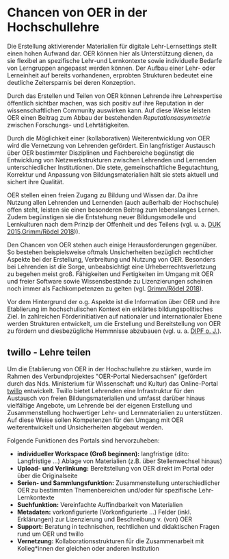 # Chancen von OER in der Hochschullehre

Die Erstellung aktivierender Materialien für digitale Lehr-Lernsettings stellt einen hohen Aufwand dar. OER können hier als Unterstützung dienen, da sie flexibel an spezifische Lehr-und Lernkontexte sowie individuelle Bedarfe von Lerngruppen angepasst werden können. Der Aufbau einer Lehr- oder Lerneinheit auf bereits vorhandenen, erprobten Strukturen bedeutet eine deutliche Zeitersparnis bei deren Konzeption.

Durch das Erstellen und Teilen von OER können Lehrende ihre Lehrexpertise öffentlich sichtbar machen, was sich positiv auf ihre Reputation in der wissenschaftlichen Community auswirken kann. Auf diese Weise leisten OER einen Beitrag zum Abbau der bestehenden *Reputationsasymmetrie* zwischen Forschungs- und Lehrtätigkeiten.

Durch die Möglichkeit einer (kollaborativen) Weiterentwicklung von OER wird die Vernetzung von Lehrenden gefördert. Ein langfristiger Austausch über OER bestimmter Disziplinen und Fachbereiche begünstigt die Entwicklung von Netzwerkstrukturen zwischen Lehrenden und Lernenden unterschiedlicher Institutionen. Die stete, gemeinschaftliche Begutachtung, Korrektur und Anpassung von Bildungsmaterialien hält sie stets aktuell und sichert ihre Qualität.

OER stellen einen freien Zugang zu Bildung und Wissen dar. Da ihre Nutzung allen Lehrenden und Lernenden (auch außerhalb der Hochschule) offen steht, leisten sie einen besonderen Beitrag zum lebenslanges Lernen. Zudem begünstigen sie die Entstehung neuer Bildungsmodelle und Lernkulturen nach dem Prinzip der Offenheit und des Teilens (vgl. u. a. <a aria-describedby="Quellenlink Leitfaden OER" href="https://www.unesco.de/sites/default/files/2018-01/DUK_Leitfaden_OER_in_der_Hochschulbildung_2015_barrierefrei-1.pdf" target="_blank">DUK 2015</a>,<a aria-describedby="Quellenlink Grimm/Rödel" href="file:///C:/Users/BEUTNA~1/AppData/Local/Temp/5abce6dd917db_FBI_4_Open%20Educational%20Resources%20(OER)%20in%20der%20beruflichen%20Bildung_15032018_urn.pdf" target="_blank">Grimm/Rödel 2018</a>)).

Den Chancen von OER stehen auch einige Herausforderungen gegenüber. So bestehen beispielsweise oftmals Unsicherheiten bezüglich rechtlicher Aspekte bei der Erstellung, Verbreitung und Nutzung von OER. Besonders bei Lehrenden ist die Sorge, unbeabsichtigt eine Urheberrechtsverletzung zu begehen meist groß. Fähigkeiten und Fertigkeiten im Umgang mit OER und freier Software sowie Wissensbestände zu Lizenzierungen scheinen noch immer als Fachkompetenzen zu gelten (vgl. <a aria-describedby="Quellenlink" href="file:///C:/Users/BEUTNA~1/AppData/Local/Temp/5abce6dd917db_FBI_4_Open%20Educational%20Resources%20(OER)%20in%20der%20beruflichen%20Bildung_15032018_urn.pdf" target="_blank">Grimm/Rödel 2018</a>). 

Vor dem Hintergrund der o.g. Aspekte ist die Information über OER und ihre Etablierung im hochschulischen Kontext ein erklärtes bildungspolitisches Ziel. In zahlreichen Förderinitiativen auf nationaler und internationaler Ebene werden Strukturen entwickelt, um die Erstellung und Bereitstellung von OER zu fördern und diesbezügliche Hemmnisse abzubauen (vgl. u. a. <a aria-describedby="Quellenlink DIPF" href="https://open-educational-resources.de/" target="_blank">DIPF o. J.</a>).

## twillo - Lehre teilen

Um die Etablierung von OER in der Hochschullehre zu stärken, wurde im Rahmen des Verbundprojektes "OER-Portal Niedersachsen" (gefördert durch das Nds. Ministerium für Wissenschaft und Kultur) das Online-Portal <a aria-describedby="Quellenlink DIPF" href="http://www.oernds.de/" target="_blank">twillo</a> entwickelt. Twillo bietet Lehrenden eine Infrastruktur für den Austausch von freien Bildungsmaterialien und umfasst darüber hinaus vielfältige Angebote, um Lehrende bei der eigenen Erstellung und Zusammenstellung hochwertiger Lehr- und Lernmaterialien zu unterstützen. Auf diese Weise sollen Kompetenzen für den Umgang mit OER weiterentwickelt und Unsicherheiten abgebaut werden.

Folgende Funktionen des Portals sind hervorzuheben:

 * <B>individueller Workspace (Groß beginnen):</B> langfristige (dito: Langfristige ...) Ablage von Materialien (z.B. über Stellenwechsel hinaus)
 * <B>Upload- und Verlinkung:</B> Bereitstellung von OER direkt im Portal oder über die Originalseite
 * <B>Serien- und Sammlungsfunktion:</B> Zusammenstellung unterschiedlicher OER zu bestimmten Themenbereichen und/oder für spezifische Lehr-Lernkontexte
 * <B>Suchfunktion:</B> Vereinfachte Auffindbarkeit von Materialien
 * <B>Metadaten:</B> vorkonfigurierte (Vorkonfigurierte ...) Felder (inkl. Erklärungen) zur Lizenzierung und Beschreibung v. (von) OER
 * <B>Support:</B> Beratung in technischen, rechtlichen und didaktischen Fragen rund um OER und twillo
 * <B>Vernetzung:</B> Kollaborationsstrukturen für die Zusammenarbeit mit Kolleg*innen der gleichen oder anderen Institution
